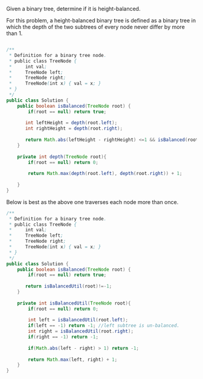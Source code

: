 Given a binary tree, determine if it is height-balanced.

For this problem, a height-balanced binary tree is defined as a binary tree in which the depth of the two subtrees of every node never differ by more than 1.

```java

/**
 * Definition for a binary tree node.
 * public class TreeNode {
 *     int val;
 *     TreeNode left;
 *     TreeNode right;
 *     TreeNode(int x) { val = x; }
 * }
 */
public class Solution {
    public boolean isBalanced(TreeNode root) {
        if(root == null) return true;
       
       int leftHeight = depth(root.left);
       int rightHeight = depth(root.right);
       
       return Math.abs(leftHeight - rightHeight) <=1 && isBalanced(root.left) && isBalanced(root.right);
    }
    
    private int depth(TreeNode root){
        if(root == null) return 0;
        
        return Math.max(depth(root.left), depth(root.right)) + 1;
        
    }
}

```
Below is best as the above one traverses each node more than once.

```java
/**
 * Definition for a binary tree node.
 * public class TreeNode {
 *     int val;
 *     TreeNode left;
 *     TreeNode right;
 *     TreeNode(int x) { val = x; }
 * }
 */
public class Solution {
    public boolean isBalanced(TreeNode root) {
        if(root == null) return true;
        
       return isBalancedUtil(root)!=-1;
    }
    
    private int isBalancedUtil(TreeNode root){
        if(root == null) return 0;
        
        int left = isBalancedUtil(root.left);
        if(left == -1) return -1; //left subtree is un-balanced.
        int right = isBalancedUtil(root.right);
        if(right == -1) return -1;
        
        if(Math.abs(left - right) > 1) return -1;
        
        return Math.max(left, right) + 1;
    }
}
```

